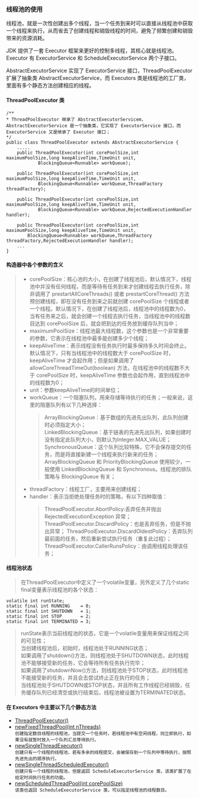 ### 线程池的使用

线程池，就是一次性创建出多个线程，当一个任务到来时可以直接从线程池中获取一个线程来执行，从而省去了创建线程和销毁线程的时间，避免了频繁创建和销毁带来的资源消耗。<br/>

JDK 提供了一套 Executor 框架来更好的控制多线程，其核心就是线程池。Executor 有 ExecutorService 和 ScheduleExecutorService 两个子接口。<br/>

AbstractExecutorService 实现了 ExecutorService 接口，ThreadPoolExecutor 扩展了抽象类 AbstractExecutorService，而 Executors 类是线程池的工厂类，里面有多个静态方法创建相应的线程。<br/>

#### ThreadPoolExecutor 类 <br/>
```
/**
* ThreadPoolExecutor 继承了 AbstractExecutorServicem，AbstractExecutorService 是一个抽象类，它实现了 ExecutorService 接口，而 ExecutorService 又是继承了 Executor 接口；
*/
public class ThreadPoolExecutor extends AbstractExecutorService {
    .....
    public ThreadPoolExecutor(int corePoolSize,int maximumPoolSize,long keepAliveTime,TimeUnit unit,
            BlockingQueue<Runnable> workQueue);
 
    public ThreadPoolExecutor(int corePoolSize,int maximumPoolSize,long keepAliveTime,TimeUnit unit,
            BlockingQueue<Runnable> workQueue,ThreadFactory threadFactory);
 
    public ThreadPoolExecutor(int corePoolSize,int maximumPoolSize,long keepAliveTime,TimeUnit unit,
            BlockingQueue<Runnable> workQueue,RejectedExecutionHandler handler);
 
    public ThreadPoolExecutor(int corePoolSize,int maximumPoolSize,long keepAliveTime,TimeUnit unit,
        BlockingQueue<Runnable> workQueue,ThreadFactory threadFactory,RejectedExecutionHandler handler);
    ...
}
```
#### 构造器中各个参数的含义
> * corePoolSize：核心池的大小，在创建了线程池后，默认情况下，线程池中并没有任何线程，而是等待有任务到来才创建线程去执行任务，除非调用了 prestartAllCoreThreads() 或者 prestartCoreThread() 方法预创建线程，即在没有任务到来之前就创建 corePoolSize 个线程或者一个线程。默认情况下，在创建了线程池后，线程池中的线程数为0，当有任务来之后，就会创建一个线程去执行任务，当线程池中的线程数目达到 corePoolSize 后，就会把到达的任务放到缓存队列当中；
> * maximumPoolSize：线程池最大线程数，这个参数也是一个非常重要的参数，它表示在线程池中最多能创建多少个线程；
> * keepAliveTime：表示线程没有任务执行时最多保持多久时间会终止。默认情况下，只有当线程池中的线程数大于 corePoolSize 时，keepAliveTime 才会起作用；但是如果调用了 allowCoreThreadTimeOut(boolean) 方法，在线程池中的线程数不大于 corePoolSize 时，keepAliveTime 参数也会起作用，直到线程池中的线程数为0；
> * unit：参数keepAliveTime的时间单位；
> * workQueue：一个阻塞队列，用来存储等待执行的任务；一般来说，这里的阻塞队列有以下几种选择：
>   > ArrayBlockingQueue：基于数组的先进先出队列，此队列创建时必须指定大小；<br/>
      LinkedBlockingQueue：基于链表的先进先出队列，如果创建时没有指定此队列大小，则默认为Integer.MAX_VALUE；<br/>
      SynchronousQueue：这个队列比较特殊，它不会保存提交的任务，而是将直接新建一个线程来执行新来的任务；<br/>
      ArrayBlockingQueue 和 PriorityBlockingQueue 使用较少，一般使用 LinkedBlockingQueue 和 Synchronous。线程池的排队策略与 BlockingQueue 有关；
> * threadFactory：线程工厂，主要用来创建线程；
> * handler：表示当拒绝处理任务时的策略，有以下四种取值：
>   > ThreadPoolExecutor.AbortPolicy:丢弃任务并抛出 RejectedExecutionException 异常；
      ThreadPoolExecutor.DiscardPolicy：也是丢弃任务，但是不抛出异常；
      ThreadPoolExecutor.DiscardOldestPolicy：丢弃队列最前面的任务，然后重新尝试执行任务（重复此过程）；
      ThreadPoolExecutor.CallerRunsPolicy：由调用线程处理该任务；

#### 线程池状态
> 在ThreadPoolExecutor中定义了一个volatile变量，另外定义了几个static final变量表示线程池的各个状态：
```
volatile int runState;
static final int RUNNING    = 0;
static final int SHUTDOWN   = 1;
static final int STOP       = 2;
static final int TERMINATED = 3;
```
> runState表示当前线程池的状态，它是一个volatile变量用来保证线程之间的可见性；<br/>
  当创建线程池后，初始时，线程池处于RUNNING状态；<br/>
  如果调用了shutdown()方法，则线程池处于SHUTDOWN状态，此时线程池不能够接受新的任务，它会等待所有任务执行完毕；<br/>
  如果调用了shutdownNow()方法，则线程池处于STOP状态，此时线程池不能接受新的任务，并且会去尝试终止正在执行的任务；<br/>
  当线程池处于SHUTDOWN或STOP状态，并且所有工作线程已经销毁，任务缓存队列已经清空或执行结束后，线程池被设置为TERMINATED状态。

#### 在 Executors 中主要以下几个静态方法
* [ThreadPoolExecutor()](https://github.com/laofeijunfeng/demo/tree/master/src/main/java/com/linjunfeng/demo/thread/threadPool/demo1)<br/>
* [newFixedThreadPool(int nThreads)](https://github.com/laofeijunfeng/demo/tree/master/src/main/java/com/linjunfeng/demo/thread/threadPool/demo2)<br/>
`创建指定数目线程的线程池，当提交一个任务时，若线程池中有空闲线程，则立即执行，如果没有就暂时放入一个队列汇总等待执行。`
* [newSingleThreadExecutor()](https://github.com/laofeijunfeng/demo/tree/master/src/main/java/com/linjunfeng/demo/thread/threadPool/demo3)<br/>
`创建只有一个线程的线程池，若有多余的线程提交，会被保存到一个队列中等待执行，按照先进先出的顺序执行。`
* [newSingleThreadScheduledExecutor()]()<br/>
`创建只有一个线程的线程池，但是返回 ScheduleExecutorService 类，该类扩展了在给定时间执行任务的功能。`
* [newScheduledThreadPool(int corePoolSize)]()<br/>
`该类也返回 ScheduleExecutorService 类，可以指定线程池的线程数目。`
